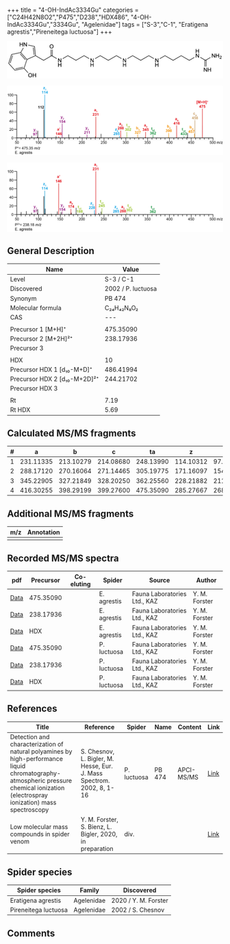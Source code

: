 +++
title = "4-OH-IndAc3334Gu"
categories = ["C24H42N8O2","P475","D238","HDX486",
"4-OH-IndAc3334Gu","3334Gu",
"Agelenidae"]
tags = ["S-3","C-1",
"Eratigena agrestis","Pireneitega luctuosa"]
+++

![](/img/4-OH-IndAc3334Gu.png)

![](/img_MSMS/475_4-OH-IndAc3334Gu_Ea.png?classes=border)

![](/img_MSMS/475_4-OH-IndAc3334Gu_Ea_2.png?classes=border)

## General Description

| Name                         | Value              |
|------------------------------|--------------------|
| Level                        | S-3 / C-1          |
| Discovered                   | 2002 / P. luctuosa |
| Synonym                      | PB 474             |
| Molecular formula            | C₂₄H₄₂N₈O₂         |
| CAS                          | ---                |
|                              |                    |
| Precursor 1 [M+H]⁺           | 475.35090          |
| Precursor 2 [M+2H]²⁺         | 238.17936          |
| Precursor 3                  |                    |
|                              |                    |
| HDX                          | 10                 |
| Precursor HDX 1 [d₁₀-M+D]⁺   | 486.41994          |
| Precursor HDX 2 [d₁₀-M+2D]²⁺ | 244.21702          |
| Precursor HDX 3              |                    |
|                              |                    |
| Rt                           | 7.19                   |
| Rt HDX                       | 5.69                   |

## Calculated MS/MS fragments

| # | a         | b         | c         | ta        | z         | y         | tz        |
|---|-----------|-----------|-----------|-----------|-----------|-----------|-----------|
| 1 | 231.11335 | 213.10279 | 214.08680 | 248.13990 | 114.10312 | 97.07657  | 131.12967 |
| 2 | 288.17120 | 270.16064 | 271.14465 | 305.19775 | 171.16097 | 154.13442 | 188.18752 |
| 3 | 345.22905 | 327.21849 | 328.20250 | 362.25560 | 228.21882 | 211.19227 | 245.24537 |
| 4 | 416.30255 | 398.29199 | 399.27600 | 475.35090 | 285.27667 | 268.25012 | 302.30322 |

## Additional MS/MS fragments

| m/z | Annotation |
|-----|------------|
|     |            |

## Recorded MS/MS spectra

| pdf | Precursor | Co-eluting | Spider | Source | Author |
|-----|-----------|------------|--------|--------|--------|
| [Data](/pdf/E-agrestis/475_4-OH-IndAc3334Gu_Ea.pdf) | 475.35090 |            | E. agrestis | Fauna Laboratories Ltd., KAZ | Y. M. Forster |
| [Data](/pdf/E-agrestis/475_4-OH-IndAc3334Gu_Ea_2.pdf) | 238.17936 |            | E. agrestis | Fauna Laboratories Ltd., KAZ | Y. M. Forster |
| [Data](/pdf/E-agrestis/475_4-OH-IndAc3334Gu_Ea_HDX.pdf) | HDX |            | E. agrestis | Fauna Laboratories Ltd., KAZ | Y. M. Forster |
| [Data](/pdf/P-luctuosa/475_4-OH-IndAc3334Gu_Pl.pdf) | 475.35090  |           | P. luctuosa | Fauna Laboratories Ltd., KAZ | Y. M. Forster |
| [Data](/pdf/P-luctuosa/475_4-OH-IndAc3334Gu_Pl_2.pdf) | 238.17936  |           | P. luctuosa | Fauna Laboratories Ltd., KAZ | Y. M. Forster |
| [Data](/pdf/P-luctuosa/475_4-OH-IndAc3334Gu_Pl_HDX.pdf) | HDX  |           | P. luctuosa | Fauna Laboratories Ltd., KAZ | Y. M. Forster |

## References

| Title                                                                                                                                                                               | Reference                                                             | Spider      | Name   | Content    | Link                                                          |
|-------------------------------------------------------------------------------------------------------------------------------------------------------------------------------------|-----------------------------------------------------------------------|-------------|--------|------------|---------------------------------------------------------------|
| Detection and characterization of natural polyamines by high-performance liquid chromatography-atmospheric pressure chemical ionization (electrospray ionization) mass spectroscopy | S. Chesnov, L. Bigler, M. Hesse, Eur. J. Mass Spectrom. 2002, 8, 1-16 | P. luctuosa | PB 474 | APCI-MS/MS | [Link](https://journals.sagepub.com/doi/abs/10.1255/ejms.467) |
| Low molecular mass compounds in spider venom      | Y. M. Forster, S. Bienz, L. Bigler, 2020, in preparation          | div.       |   |   | [Link](unknown) |

## Spider species

| Spider species       | Family     | Discovered        |
|----------------------|------------|-------------------|
| Eratigena agrestis | Agelenidae | 2020 / Y. M. Forster |
| Pireneitega luctuosa | Agelenidae | 2002 / S. Chesnov |

## Comments